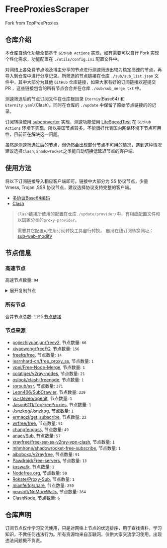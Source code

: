 # FreeProxiesScraper

Fork from TopFreeProxies.

## 仓库介绍
本仓库自动化功能全部基于 `GitHub Actions` 实现，如有需要可以自行 Fork 实现个性化需求，功能配置在 `./utils/config.ini` 配置文件中。

对网络上各免费节点池及博主分享的节点进行测速筛选出较为稳定高速的节点，再导入到仓库中进行分享记录。所筛选的节点链接在仓库 `./sub/sub_list.json` 文件中，其中大部分为其他 `GitHub` 仓库链接，如果大家有好的订阅链接欢迎提交 PR ，这些链接包含的所有节点会合并在仓库 `./sub/sub_merge.txt` 中。

测速筛选后的节点订阅文件在仓库根目录 `Eterniy`(Base64) 和 `Eternity.yaml`(Clash)。同时在仓库的 `./update` 中保留了原始节点链接的的记录。

订阅转换使用 [subconverter](https://github.com/tindy2013/subconverter) 实现，测速功能使用 [LiteSpeedTest](https://github.com/xxf098/LiteSpeedTest) 在 `GitHub Actions` 环境下实现，所以美国节点较多，不能很好代表国内网络环境下节点可用性，目前正在解决这一问题。

虽然是测速筛选过后的节点，但仍然会出现部分节点不可用的情况，遇到这种情况建议选择`Clash`, `Shadowrocket`之类能自动切换低延迟节点的客户端。

## 使用方法
将以下订阅链接导入相应客户端即可。链接中大部分为 SS 协议节点，少量 Vmess, Trojan ,SSR 协议节点，建议选择协议支持完整的客户端。

- [多协议Base64编码](https://raw.githubusercontent.com/caijh/FreeProxiesScraper/master/Eternity)
- [Clash](https://raw.githubusercontent.com/caijh/FreeProxiesScraper/master/Eternity.yaml)

>`Clash`链接所使用的配置在仓库`./update/provider/`中，有相应配置文件和以国家分类的`proxy-provider`。
>
>需要其它配置可使用订阅转换工具自行转换。
>自用在线订阅转换网址：[sub-web-modify](https://sub.v1.mk/)

## 节点信息
### 高速节点
高速节点数量: `94`
<details>
  <summary>展开复制节点</summary>

    vmess://eyJ2IjoiMiIsInBzIjoi5Yaw5raIMS3ml6VAU1NSU1VCIiwiYWRkIjoiMTM5LjE2Mi4xMjUuOTciLCJwb3J0IjoiNDk0OTkiLCJ0eXBlIjoibm9uZSIsImlkIjoiM2NlMWQyZTMtMGUxYi00YjAwLTkyMWItZmNjMGY4YWJlMWY2IiwiYWlkIjoiMCIsIm5ldCI6InRjcCIsInBhdGgiOiIvIiwiaG9zdCI6IiIsInRscyI6IiJ9
    vmess://eyJ2IjoiMiIsInBzIjoi5Yaw5raIMi3ml6VAU1NSU1VCIiwiYWRkIjoiMTM5LjE4MC4yMDIuMjEzIiwicG9ydCI6IjQyNDM0IiwidHlwZSI6Im5vbmUiLCJpZCI6ImQ5YTdjNTI5LWY5OGItNDI5Yi1lYjI2LWM5MDk3OWM5MTBhMyIsImFpZCI6IjAiLCJuZXQiOiJ0Y3AiLCJwYXRoIjoiLyIsImhvc3QiOiIiLCJ0bHMiOiIifQ==
    vmess://eyJ2IjoiMiIsInBzIjoi5Yay5LqaMS3ml6VAU1NSU1VCIiwiYWRkIjoiNjQuMTc2LjU4LjciLCJwb3J0IjoiMTQ0MzEiLCJ0eXBlIjoibm9uZSIsImlkIjoiZmY2ODFiYTYtNTVmNS00ZTc5LThmNDAtYWQ2YmJkZjE0MDQ0IiwiYWlkIjoiMCIsIm5ldCI6InRjcCIsInBhdGgiOiIvIiwiaG9zdCI6IiIsInRscyI6IiJ9
    vmess://eyJ2IjoiMiIsInBzIjoi5Yay5LqaMi3ml6VAU1NSU1VCIiwiYWRkIjoiNjQuMTc2LjU5LjY4IiwicG9ydCI6IjU5MzUwIiwidHlwZSI6Im5vbmUiLCJpZCI6IjU4MjFhYzIxLThlM2YtNGM4Yi04MzJkLWE1NTE5MGM5NDRlOSIsImFpZCI6IjAiLCJuZXQiOiJ0Y3AiLCJwYXRoIjoiLyIsImhvc3QiOiIiLCJ0bHMiOiIifQ==
    vmess://eyJ2IjoiMiIsInBzIjoi5YiY5pWPMS3ml6VAU1NSU1VCIiwiYWRkIjoiNDUuNzcuMTc2LjIxNyIsInBvcnQiOiIxNjE0MiIsInR5cGUiOiJub25lIiwiaWQiOiIxZjU3YTFjYy1kMzk1LTRiZGUtYmZjZi1mNjJhOGE0Zjk1NTkiLCJhaWQiOiIwIiwibmV0IjoidGNwIiwicGF0aCI6Ii8iLCJob3N0IjoiIiwidGxzIjoiIn0=
    vmess://eyJ2IjoiMiIsInBzIjoi5YiY5pWPMi3ml6VAU1NSU1VCIiwiYWRkIjoiMTQ5LjI4LjE5LjYzIiwicG9ydCI6IjQyMjgwIiwidHlwZSI6Im5vbmUiLCJpZCI6IjgyM2NhMGQ0LWE3ZjgtNGU5OS04MDkwLTIzNTFmNzE4ZDEwNiIsImFpZCI6IjAiLCJuZXQiOiJ0Y3AiLCJwYXRoIjoiLyIsImhvc3QiOiIiLCJ0bHMiOiIifQ==
    vmess://eyJ2IjoiMiIsInBzIjoi5Y+26I6OMS3ml6VAU1NSU1VCIiwiYWRkIjoiNjQuMTc2LjU4LjE1IiwicG9ydCI6IjQ2MTU0IiwidHlwZSI6Im5vbmUiLCJpZCI6ImFkY2JlMTYwLTMwMTAtNDgzZC1iNDM4LWQ2MDU3ZjQ2NWIxZCIsImFpZCI6IjAiLCJuZXQiOiJ0Y3AiLCJwYXRoIjoiLyIsImhvc3QiOiIiLCJ0bHMiOiIifQ==
    vmess://eyJ2IjoiMiIsInBzIjoi5aSP5aSPMi3ml6VAU1NSU1VCIiwiYWRkIjoiNjQuMTc2LjQ3LjIwMCIsInBvcnQiOiIyOTQxNCIsInR5cGUiOiJub25lIiwiaWQiOiI0ZDVlOGFhMi0wNjQxLTQzMjMtZTkyYy0yYzA2MWNkYzhlMzQiLCJhaWQiOiIwIiwibmV0IjoidGNwIiwicGF0aCI6Ii8iLCJob3N0IjoiIiwidGxzIjoiIn0=
    vmess://eyJ2IjoiMiIsInBzIjoi5bCP6ams5ZOlMy3ml6XljLpAU1NSU1VCIiwiYWRkIjoiMTY3LjE3OS44My4xMzgiLCJwb3J0IjoiMzYwMTMiLCJ0eXBlIjoibm9uZSIsImlkIjoiOTc3MDAzNzItMDdkMC00ZTEwLWRiOTYtOTM3ODQ0ZjMwYTUwIiwiYWlkIjoiMCIsIm5ldCI6InRjcCIsInBhdGgiOiIvIiwiaG9zdCI6IiIsInRscyI6IiJ9
    vmess://eyJ2IjoiMiIsInBzIjoi5bCP6ams5ZOlNC3ml6XljLpAU1NSU1VCIiwiYWRkIjoiNjQuMTc2LjQ3LjY5IiwicG9ydCI6IjU4NzAzIiwidHlwZSI6Im5vbmUiLCJpZCI6IjNhNzlkZTMzLWJmYTAtNGQ1YS1kNjgxLTNiZmZiM2VhMGU2MiIsImFpZCI6IjAiLCJuZXQiOiJ0Y3AiLCJwYXRoIjoiLyIsImhvc3QiOiIiLCJ0bHMiOiIifQ==
    vmess://eyJ2IjoiMiIsInBzIjoi5paH5paHMi3ml6VAU1NSU1VCIiwiYWRkIjoiMTcyLjEwNS4yMjYuMTY2IiwicG9ydCI6IjM2MTczIiwidHlwZSI6Im5vbmUiLCJpZCI6IjVkZTgwOGQxLWI3MDctNDYyYy04M2YzLTY4NzM5NTA0YWQ3MCIsImFpZCI6IjAiLCJuZXQiOiJ0Y3AiLCJwYXRoIjoiLyIsImhvc3QiOiIiLCJ0bHMiOiIifQ==
    vmess://eyJ2IjoiMiIsInBzIjoi5pmo6ZizMi3ml6VAU1NSU1VCIiwiYWRkIjoiNjQuMTc2LjM3LjIxNiIsInBvcnQiOiI0NTkzMCIsInR5cGUiOiJub25lIiwiaWQiOiJiMjkzMGIwZC0wMmI0LTQ1ZGMtODAyNS1hM2MxOTg3OWQ0YWIiLCJhaWQiOiIwIiwibmV0IjoidGNwIiwicGF0aCI6Ii8iLCJob3N0IjoiIiwidGxzIjoiIn0=
    vmess://eyJ2IjoiMiIsInBzIjoi55Cv55CmMS3ml6VAU1NSU1VCIiwiYWRkIjoiNjQuMTc2LjM5LjMxIiwicG9ydCI6IjU2MjYyIiwidHlwZSI6Im5vbmUiLCJpZCI6IjU5MGYyNzQ0LWU5ZDEtNGYyYy1hMzg0LWQzNWI3MzZiY2E0MSIsImFpZCI6IjAiLCJuZXQiOiJ0Y3AiLCJwYXRoIjoiLyIsImhvc3QiOiIiLCJ0bHMiOiIifQ==
    vmess://eyJ2IjoiMiIsInBzIjoi55Cv55CmMi3ml6VAU1NSU1VCIiwiYWRkIjoiNjQuMTc2LjQyLjEzNyIsInBvcnQiOiIyMDg4NiIsInR5cGUiOiJub25lIiwiaWQiOiJmNTc0YjIzNy0zZWJmLTQwNWMtZDU0MC01NDE1MzBmZTVlZDciLCJhaWQiOiIwIiwibmV0IjoidGNwIiwicGF0aCI6Ii8iLCJob3N0IjoiIiwidGxzIjoiIn0=
    vmess://eyJ2IjoiMiIsInBzIjoi6IyD5rGf5p6XMi3ml6VAU1NSU1VCIiwiYWRkIjoiNjQuMTc2LjU1LjE1MCIsInBvcnQiOiI0NTg4OSIsInR5cGUiOiJub25lIiwiaWQiOiI5ODExYTNlZS1mOGQ0LTQzZjgtOWJjYi04YThmMGE4NWUxZDgiLCJhaWQiOiIwIiwibmV0IjoidGNwIiwicGF0aCI6Ii8iLCJob3N0IjoiIiwidGxzIjoiIn0=
    vmess://eyJ2IjoiMiIsInBzIjoi6I656I65MS3ml6VAU1NSU1VCIiwiYWRkIjoiMTM5LjE2Mi45MC4xNzAiLCJwb3J0IjoiMjk0NzUiLCJ0eXBlIjoibm9uZSIsImlkIjoiZDlkYzUwNmItOWJjZi00OTdlLWVhMTEtNTNjMzY5ZTJiMzQzIiwiYWlkIjoiMCIsIm5ldCI6InRjcCIsInBhdGgiOiIvIiwiaG9zdCI6IiIsInRscyI6IiJ9
    vmess://eyJ2IjoiMiIsInBzIjoi6L+qMi3ml6VAU1NSU1VCIiwiYWRkIjoiMjAyLjE4Mi4xMDcuNTIiLCJwb3J0IjoiMTI2MjYiLCJ0eXBlIjoibm9uZSIsImlkIjoiNGIwMWU1MTctZjk4YS00ZGJkLTgwMmItMDIzMzAyYWZjMmY3IiwiYWlkIjoiMCIsIm5ldCI6InRjcCIsInBhdGgiOiIvIiwiaG9zdCI6IiIsInRscyI6IiJ9
    vmess://eyJ2IjoiMiIsInBzIjoi8J+HqPCfh7MgTELlj7Dmub7pq5jpm4QxMXznm7Tov558dm1lc3NAU1NSU1VCIiwiYWRkIjoiMjEwLjYxLjIwNi4yMTIiLCJwb3J0IjoiNDMyMTkiLCJ0eXBlIjoibm9uZSIsImlkIjoiNThkYzQwODUtMzBjZS00NTlhLWMwMjMtNWVlZDdmNGIxOGIyIiwiYWlkIjoiMCIsIm5ldCI6InRjcCIsInBhdGgiOiIvIiwiaG9zdCI6IiIsInRscyI6IiJ9
    vmess://eyJ2IjoiMiIsInBzIjoi8J+HqPCfh7MgTELlj7Dmub7pq5jpm4QxMnznm7Tov558dm1lc3N86aKR6YGTIHQubWUvU1NSU1VCIiwiYWRkIjoiMjEwLjYxLjIwNi4yMTEiLCJwb3J0IjoiNDM5MDQiLCJ0eXBlIjoibm9uZSIsImlkIjoiYjZjYjI5ZTctNWM4Yi00MjE4LTk2ZWUtN2JmZTk0YjliZDlkIiwiYWlkIjoiMCIsIm5ldCI6InRjcCIsInBhdGgiOiIvIiwiaG9zdCI6IiIsInRscyI6IiJ9
    vmess://eyJ2IjoiMiIsInBzIjoi8J+HqPCfh7MgTELlj7Dmub7pq5jpm4Q5QFNTUlNVQiIsImFkZCI6IjIxMC42MS4yMDYuMTk2IiwicG9ydCI6IjE4MjA2IiwidHlwZSI6Im5vbmUiLCJpZCI6IjMyYzI5MzcwLWNmZjMtNDliZS1hNTY1LWIzZjE2ZGZiYjg1ZCIsImFpZCI6IjAiLCJuZXQiOiJ0Y3AiLCJwYXRoIjoiLyIsImhvc3QiOiIiLCJ0bHMiOiIifQ==
    vmess://eyJ2IjoiMiIsInBzIjoi8J+HqPCfh7Mg5Y+w5rm+MTEuMTB86aKR6YGTIHQubWUvU1NSU1VCIiwiYWRkIjoiMTUyLjMyLjE2Ny4xNjYiLCJwb3J0IjoiMTk1ODgiLCJ0eXBlIjoibm9uZSIsImlkIjoiZTE2MGQwYmEtNWIxYS00NDhjLWZjZmItMzViZmM1YzJiMWI1IiwiYWlkIjoiMCIsIm5ldCI6InRjcCIsInBhdGgiOiIvIiwiaG9zdCI6IiIsInRscyI6IiJ9
    vmess://eyJ2IjoiMiIsInBzIjoi8J+HqPCfh7Mg5Y+w5rm+MTNAU1NSU1VCIiwiYWRkIjoiMjEwLjYxLjIwNi4yMjkiLCJwb3J0IjoiMjE0MzMiLCJ0eXBlIjoibm9uZSIsImlkIjoiMzlkMzkwMTctZjk1NS00YjEwLWIyNjktZDE2NmVjNmIxN2M5IiwiYWlkIjoiMCIsIm5ldCI6InRjcCIsInBhdGgiOiIvIiwiaG9zdCI6IiIsInRscyI6IiJ9
    vmess://eyJ2IjoiMiIsInBzIjoi8J+HqPCfh7Mg5Y+w5rm+MTRAU1NSU1VCIiwiYWRkIjoiMjEwLjYxLjIwNi4yMjUiLCJwb3J0IjoiNDQ0NzMiLCJ0eXBlIjoibm9uZSIsImlkIjoiMDgzYWVlMjItZjdhZS00MzA1LWVmOWEtNTMyNDgyZDVhNzA5IiwiYWlkIjoiMCIsIm5ldCI6InRjcCIsInBhdGgiOiIvIiwiaG9zdCI6IiIsInRscyI6IiJ9
    vmess://eyJ2IjoiMiIsInBzIjoi8J+HqPCfh7Mg5Y+w5rm+NEBTU1JTVUIiLCJhZGQiOiI0NS4xMjEuNDguMTcyIiwicG9ydCI6IjEwMDAxIiwidHlwZSI6Im5vbmUiLCJpZCI6ImRiYTUxYTJlLWE3ODgtNDNiNy05YWM0LTlmN2NjMTI1NWYxNSIsImFpZCI6IjAiLCJuZXQiOiJ0Y3AiLCJwYXRoIjoiLyIsImhvc3QiOiIiLCJ0bHMiOiIifQ==
    vmess://eyJ2IjoiMiIsInBzIjoi8J+HqPCfh7Mg5Y+w5rm+OEBTU1JTVUIiLCJhZGQiOiI0NS4xMjEuNDguMTkzIiwicG9ydCI6IjEwMDAxIiwidHlwZSI6Im5vbmUiLCJpZCI6IjQyMDAyNmQzLTQ3NGItNDdlMy1iMjZiLTIzYTIyYWExZjRmNCIsImFpZCI6IjAiLCJuZXQiOiJ0Y3AiLCJwYXRoIjoiLyIsImhvc3QiOiIiLCJ0bHMiOiIifQ==
    vmess://eyJ2IjoiMiIsInBzIjoi8J+HqPCfh7Mg5Y+w5rm+OUBTU1JTVUIiLCJhZGQiOiI0NS4xMjEuNDguMTk2IiwicG9ydCI6IjEwMDAxIiwidHlwZSI6Im5vbmUiLCJpZCI6IjBlZDM1NjI5LTkxOWEtNDg5MS1iYTBmLTEzY2QxOThmODYzYiIsImFpZCI6IjAiLCJuZXQiOiJ0Y3AiLCJwYXRoIjoiLyIsImhvc3QiOiIiLCJ0bHMiOiIifQ==
    vmess://eyJ2IjoiMiIsInBzIjoi8J+HqPCfh7Mg5Y+w5rm+55u05pKt5a6a5Yi2LTEyLjE4fOmikemBkyB0Lm1lL1NTUlNVQiIsImFkZCI6IjEwMy4xMDYuMjMwLjE1MyIsInBvcnQiOiIzMjczMiIsInR5cGUiOiJub25lIiwiaWQiOiJlYjkzMTEwOC02NDZiLTRjZWItYTc0MS1kMzI0OTBjYjAwZjQiLCJhaWQiOiIwIiwibmV0Ijoid3MiLCJwYXRoIjoiLyIsImhvc3QiOiIiLCJ0bHMiOiIifQ==
    vmess://eyJ2IjoiMiIsInBzIjoi8J+HrfCfh7Ag6aaZ5rivQVJNfOmikemBkyB0Lm1lL1NTUlNVQiIsImFkZCI6IjExNS4xMjYuNTAuMTExIiwicG9ydCI6IjE2Mzk5IiwidHlwZSI6Im5vbmUiLCJpZCI6IjBhODI0NjYwLThiMTctNDY2NS1kMmI0LWE4NmM3ZjE1ZDMyYSIsImFpZCI6IjAiLCJuZXQiOiJ0Y3AiLCJwYXRoIjoiLyIsImhvc3QiOiIiLCJ0bHMiOiIifQ==
    vmess://eyJ2IjoiMiIsInBzIjoi8J+Hr/Cfh7Ug5pel5pys5Lic5LqsLUlJSiAyfOmikemBkyB0Lm1lL1NTUlNVQiIsImFkZCI6IjM4LjQ3LjEyNi4zNiIsInBvcnQiOiIxNDMxOSIsInR5cGUiOiJub25lIiwiaWQiOiJhOGE1ZTkwYi1lMTE2LTRkNjItYzgyNi0xZDM4ZThmYTc4ZjIiLCJhaWQiOiIwIiwibmV0Ijoid3MiLCJwYXRoIjoiLyIsImhvc3QiOiIiLCJ0bHMiOiIifQ==
    vmess://eyJ2IjoiMiIsInBzIjoi8J+HsPCfh7cg6Z+p5Zu95a625bqtMzdAU1NSU1VCIiwiYWRkIjoiNTguMjMwLjIxMC44NyIsInBvcnQiOiI1MzkyOCIsInR5cGUiOiJub25lIiwiaWQiOiIwZmE3ZWQ5Mi0wOTUyLTQ5YmMtYzJmNy1hNmNmZGFlZjU3OTEiLCJhaWQiOiIwIiwibmV0Ijoid3MiLCJwYXRoIjoiLyIsImhvc3QiOiIiLCJ0bHMiOiIifQ==
    vmess://eyJ2IjoiMiIsInBzIjoi8J+HsPCfh7cg6Z+p5Zu955u05pKt5a6a5Yi2LTExLjIzQFNTUlNVQiIsImFkZCI6IjM4LjYwLjIyMC4yMTQiLCJwb3J0IjoiNDIwNDAiLCJ0eXBlIjoibm9uZSIsImlkIjoiMDE2N2Q4MmQtMmE1Yi00ZTgyLTljMmYtYWU2ZjMwYWNhY2RmIiwiYWlkIjoiMCIsIm5ldCI6IndzIiwicGF0aCI6Ii8iLCJob3N0IjoiIiwidGxzIjoiIn0=
    vmess://eyJ2IjoiMiIsInBzIjoi8J+HuPCfh6wgTELml6XmnKzkuJzkuqzmlrDnur/ot69AU1NSU1VCIiwiYWRkIjoiMTQuMC40Ni4yMTMiLCJwb3J0IjoiNDQ4MTYiLCJ0eXBlIjoibm9uZSIsImlkIjoiNmI5ZjkxYTktNGU4ZC00MzNiLWM4ZDQtZDI1NjRlNjE2YWZkIiwiYWlkIjoiMCIsIm5ldCI6InRjcCIsInBhdGgiOiIvIiwiaG9zdCI6IiIsInRscyI6IiJ9
    vmess://eyJ2IjoiMiIsInBzIjoi8J+HuPCfh6wgU0dQfOmikemBkyB0Lm1lL1NTUlNVQiIsImFkZCI6IjIwLjI0LjE4NS4yMTEiLCJwb3J0IjoiMTkxODAiLCJ0eXBlIjoibm9uZSIsImlkIjoiM2Q0ODRjOWQtZTBiNy00YzdiLWZmMGMtOTdlODk0YzY5MjJmIiwiYWlkIjoiMCIsIm5ldCI6IndzIiwicGF0aCI6Ii8iLCJob3N0IjoiIiwidGxzIjoiIn0=
    vmess://eyJ2IjoiMiIsInBzIjoi8J+HuPCfh6wg5b6u6L2v5paw5Yqg5Z2hQFNTUlNVQiIsImFkZCI6IjIwLjE4LjkuMTI1IiwicG9ydCI6Ijg4OTkiLCJ0eXBlIjoibm9uZSIsImlkIjoiNGY5Y2JmODgtOGY1Zi00YWMxLWVhZWMtMjcxMWFiODVlN2E5IiwiYWlkIjoiMCIsIm5ldCI6IndzIiwicGF0aCI6Ii8iLCJob3N0IjoiIiwidGxzIjoiIn0=
    vmess://eyJ2IjoiMiIsInBzIjoi8J+HuPCfh6wg5paw5Yqg5Z2hfOmikemBkyB0Lm1lL1NTUlNVQiIsImFkZCI6IjQzLjE1My4yMTAuMTY5IiwicG9ydCI6IjY2NiIsInR5cGUiOiJub25lIiwiaWQiOiIzNGEyZjA5My1jMjM2LTRlZGMtZWI2YS02NjNmMWJmYWExMzYiLCJhaWQiOiIwIiwibmV0IjoidGNwIiwicGF0aCI6Ii8iLCJob3N0IjoiIiwidGxzIjoiIn0=
    vmess://eyJ2IjoiMiIsInBzIjoi8J+HuPCfh6wg5paw5Yqg5Z2h55u05pKt5a6a5Yi2LTEuNkBTU1JTVUIiLCJhZGQiOiI4LjIxOS41OS4yMjIiLCJwb3J0IjoiNDY5OTgiLCJ0eXBlIjoibm9uZSIsImlkIjoiNWM5YmVkMWEtNzE2Yi00M2U3LWM4MDctOWUwNzU4MTg2MzYwIiwiYWlkIjoiMCIsIm5ldCI6IndzIiwicGF0aCI6Ii8iLCJob3N0IjoiIiwidGxzIjoiIn0=
    vmess://eyJ2IjoiMiIsInBzIjoi8J+HuPCfh6wg6Zi/6YeM5LqR5paw5Yqg5Z2hfOmikemBkyB0Lm1lL1NTUlNVQiIsImFkZCI6IjQ3LjIzNi4yLjE0OSIsInBvcnQiOiI2NjY2IiwidHlwZSI6Im5vbmUiLCJpZCI6ImNkNzYxMDBlLTNhNGEtNDY0OC05NmMwLWIyMjM3NmRmYWZhMSIsImFpZCI6IjAiLCJuZXQiOiJ0Y3AiLCJwYXRoIjoiLyIsImhvc3QiOiIiLCJ0bHMiOiIifQ==
    ss://YWVzLTI1Ni1nY206NlBkN216aUlBSg@65.49.208.101:48396#ZZSSHK%40SSRSUB
    ss://Y2hhY2hhMjAtcG9seTEzMDU6YVRsQ2VGWXpTM0pTTUdabE1tTjNhRUYxVlZaS1dGWTVUbTUzVnpReFVIZEhTVm8zU0RkaFQzQlJWSE14Y21SSFpuSlhXVTVCWmtoSmNtSktZVGQ1UlE9PQ@37.128.253.52:51282#%F0%9F%87%A8%F0%9F%87%B3%20%E5%8F%B0%E6%B9%BE%40SSRSUB
    ss://YWVzLTI1Ni1nY206ZjQ0YjZjMGYtMDhkNy00Y2E2LWFkOTUtNGUxZTQ5Njc4NzRk@91.229.132.220:32976#%F0%9F%87%AD%F0%9F%87%B0%20%E9%A6%99%E6%B8%AF%40SSRSUB
    ss://Y2hhY2hhMjAtcG9seTEzMDU6U0VadVlYZEdXakJEWW14eU5GaDVUSGhaTlc1Sk9WcERVa0ZKUVhKSVVUWjRSMUJuU1cwNFJYZFFNa2xUVTNoMGFsRmpNWEIxYXpOcGRXMU5XWEIzTXc9PQ@172.252.59.67:42572#%F0%9F%87%B8%F0%9F%87%AC%20%E6%96%B0%E5%8A%A0%E5%9D%A1%E7%9B%B4%E6%92%AD%40SSRSUB
    trojan://c39d5e05-3d06-317e-b5ca-e2f71b661570@azhj.xifasd.top:20767?allowInsecure=0&sni=ssl.ssl12.xyz#%F0%9F%87%A8%F0%9F%87%B3%20Relay%20%F0%9F%87%B9%F0%9F%87%BC%20Taiwan%28ChatGPT%29%2002%20TG%40SSRSUB
    trojan://bd1f1b56-631b-308e-9f48-ec4a1d97aeaf@gg.xn--gmqa02ag57d.com:36821?allowInsecure=0&sni=z262.hongkongnode.top#%F0%9F%87%A8%F0%9F%87%B3%20Relay%20%F0%9F%87%B9%F0%9F%87%BC%20Taiwan%28ChatGPT%29%2023%20TG%40SSRSUB
    trojan://2dbe179f-47b2-46e9-bf58-bd7f68c491a3@a006.zhuan99.men:10006?allowInsecure=0&sni=zhu.99ton.men#%F0%9F%87%A8%F0%9F%87%B3%20Relay%20%F0%9F%87%B9%F0%9F%87%BC%20Taiwan%28ChatGPT%29%2024%20TG%40SSRSUB
    trojan://6d9d7c53-3dcd-43bf-b60c-cac077817077@805tw.ljydw.top:443?allowInsecure=0&sni=us.blazeppn.info#%F0%9F%87%BA%F0%9F%87%B8%20TR-TCP-TLS%20%F0%9F%87%BA%F0%9F%87%B8%20US-138.197.5.103443%20%F0%9F%93%A1%20PING-007.39-MS
    vmess://eyJ2IjoiMiIsInBzIjoi5pmo6ZizMy3nvo586aKR6YGTIHQubWUvU1NSU1VCIiwiYWRkIjoiMTcyLjIzNC4xNy4zMSIsInBvcnQiOiI0ODc3MSIsInR5cGUiOiJub25lIiwiaWQiOiJmMWMyYmU2NC05NjFiLTQwN2EtYzRlMC1iODkxOWNhMTI1M2IiLCJhaWQiOiIwIiwibmV0IjoidGNwIiwicGF0aCI6Ii8iLCJob3N0IjoidXMuYmxhemVwcG4uaW5mbyIsInRscyI6IiJ9
    vmess://eyJ2IjoiMiIsInBzIjoi8J+HuvCfh7ggVVMg6bG8NEBTU1JTVUIiLCJhZGQiOiIzOC41NC42LjI0NSIsInBvcnQiOiIyNzExNCIsInR5cGUiOiJub25lIiwiaWQiOiJiNjUxNWZmYS04M2MyLTQ3NDItZjBjZC1mYjk2YTY0ZWEwYzAiLCJhaWQiOiIwIiwibmV0Ijoid3MiLCJwYXRoIjoiLyIsImhvc3QiOiIiLCJ0bHMiOiIifQ==
    vmess://eyJ2IjoiMiIsInBzIjoi8J+HuvCfh7ggVVMg6bG8NUBTU1JTVUIiLCJhZGQiOiIzOC41NC4xMDQuMTkxIiwicG9ydCI6IjU0MDMzIiwidHlwZSI6Im5vbmUiLCJpZCI6IjRlNjdhMjk4LWJmMmUtNDIxMS1iYzlhLWRjY2QwZmUzMzIwZCIsImFpZCI6IjAiLCJuZXQiOiJ3cyIsInBhdGgiOiIvIiwiaG9zdCI6IiIsInRscyI6IiJ9
    vmess://eyJ2IjoiMiIsInBzIjoi8J+HuvCfh7ggVVMtTUN86aKR6YGTIHQubWUvU1NSU1VCIiwiYWRkIjoiNDMuMTU5LjE0NS4xODgiLCJwb3J0IjoiODAwMiIsInR5cGUiOiJub25lIiwiaWQiOiI0YzA5ZGFmNC1hNjBkLTQ4NTgtOTczZS1iYzIwMGNiYmI3YTIiLCJhaWQiOiIwIiwibmV0IjoidGNwIiwicGF0aCI6Ii8iLCJob3N0IjoiIiwidGxzIjoiIn0=
    vmess://eyJ2IjoiMiIsInBzIjoi8J+HuvCfh7ggVVNBfOmikemBkyB0Lm1lL1NTUlNVQiIsImFkZCI6IjEwOC4xNjUuMTEzLjk5IiwicG9ydCI6IjQ0MyIsInR5cGUiOiJub25lIiwiaWQiOiJlZjIyZmFkMy02NTJhLTQ4ZmMtZTgwYS00NmZhYTNhNmE3ODciLCJhaWQiOiIwIiwibmV0Ijoid3MiLCJwYXRoIjoiLyIsImhvc3QiOiIiLCJ0bHMiOiIifQ==
    vmess://eyJ2IjoiMiIsInBzIjoi8J+HuvCfh7gg5p+a5a2Q576O5Zu9NEBTU1JTVUIiLCJhZGQiOiIyMjMuMTY1LjYuMjQ2IiwicG9ydCI6IjM4ODY2IiwidHlwZSI6Im5vbmUiLCJpZCI6IjExYWM1MGMwLWY3OWYtNDVhYi04ZDZjLTlmY2IzNTc2MjQ2YSIsImFpZCI6IjAiLCJuZXQiOiJ0Y3AiLCJwYXRoIjoiLyIsImhvc3QiOiIiLCJ0bHMiOiIifQ==
    vmess://eyJ2IjoiMiIsInBzIjoi8J+HuvCfh7gg576O5Zu9LXh1MTIuMjZAU1NSU1VCIiwiYWRkIjoiMTM2LjAuOC4yNDIiLCJwb3J0IjoiMjA3MjUiLCJ0eXBlIjoibm9uZSIsImlkIjoiYmQxODA3YTgtZmZhZC00NDg1LTllOGEtOWNlNTQ2MmE5OTIzIiwiYWlkIjoiMCIsIm5ldCI6IndzIiwicGF0aCI6Ii8iLCJob3N0IjoiIiwidGxzIjoiIn0=
    vmess://eyJ2IjoiMiIsInBzIjoi8J+HuvCfh7gg576O5Zu9MDA25rSb5p2J55+2QFNTUlNVQiIsImFkZCI6IjIzLjk0LjI0MC4yMTEiLCJwb3J0IjoiNDg2MTYiLCJ0eXBlIjoibm9uZSIsImlkIjoiOGYzNjkzNzYtZjFlNC00ZGU5LTlmYjUtMjIyZjI1YTY5YjE0IiwiYWlkIjoiMCIsIm5ldCI6IndzIiwicGF0aCI6Ii8iLCJob3N0IjoiIiwidGxzIjoiIn0=
    vmess://eyJ2IjoiMiIsInBzIjoi8J+HuvCfh7gg576O5Zu9MUBTU1JTVUIiLCJhZGQiOiIzOC41OS4yNDUuNzEiLCJwb3J0IjoiNDQ2NDciLCJ0eXBlIjoibm9uZSIsImlkIjoiNDFiZDViYjgtMjgxNS00NjFiLWVmMWMtMGZkYzc0MDdlNDQyIiwiYWlkIjoiMCIsIm5ldCI6IndzIiwicGF0aCI6Ii8iLCJob3N0IjoiIiwidGxzIjoiIn0=
    vmess://eyJ2IjoiMiIsInBzIjoi8J+HuvCfh7gg576O5Zu9M0BTU1JTVUIiLCJhZGQiOiIzOC41NC4xMTEuMTE3IiwicG9ydCI6IjI5OTQ1IiwidHlwZSI6Im5vbmUiLCJpZCI6IjZhMjZmYTgxLTg4NmItNDY0MC1hMWI1LWNmYWZmNjlkMzQxYiIsImFpZCI6IjAiLCJuZXQiOiJ0Y3AiLCJwYXRoIjoiLyIsImhvc3QiOiIiLCJ0bHMiOiIifQ==
    vmess://eyJ2IjoiMiIsInBzIjoi8J+HuvCfh7gg576O5Zu9NEBTU1JTVUIiLCJhZGQiOiIzOC41NC45NC45NiIsInBvcnQiOiIxOTk0NiIsInR5cGUiOiJub25lIiwiaWQiOiI0MGQ1YTYzZi0wMWUxLTRhZWEtOTdlOS02YmY2NTQxNGJiMWMiLCJhaWQiOiIwIiwibmV0IjoidGNwIiwicGF0aCI6Ii8iLCJob3N0IjoiIiwidGxzIjoiIn0=
    vmess://eyJ2IjoiMiIsInBzIjoi8J+HuvCfh7gg576O5Zu9QFNTUlNVQiIsImFkZCI6IjIwLjEyNy4yMTYuMTY3IiwicG9ydCI6IjY1NTEzIiwidHlwZSI6Im5vbmUiLCJpZCI6IjJiYTkwMWQ5LTRjMjItNDZkYS1kZWY4LTljNDAwOGEyMmZkMiIsImFpZCI6IjAiLCJuZXQiOiJ3cyIsInBhdGgiOiIvIiwiaG9zdCI6IiIsInRscyI6IiJ9
    vmess://eyJ2IjoiMiIsInBzIjoi8J+HuvCfh7gg576O5Zu95LiT57q/QFNTUlNVQiIsImFkZCI6IjE1Ni4yNTEuMTkwLjI1MiIsInBvcnQiOiIyMDYyNCIsInR5cGUiOiJub25lIiwiaWQiOiI0MzIzNzU4Zi1kMGZkLTQ2NmUtZjUwMC0wZDk1MTViY2QxY2IiLCJhaWQiOiIwIiwibmV0IjoidGNwIiwicGF0aCI6Ii8iLCJob3N0IjoiIiwidGxzIjoiIn0=
    vmess://eyJ2IjoiMiIsInBzIjoi8J+HuvCfh7gg576O5Zu955u05pKt5a6a5Yi2LTEyLjIyfOmikemBkyB0Lm1lL1NTUlNVQiIsImFkZCI6IjE3Mi4yNTIuNTYuNjkiLCJwb3J0IjoiMzY0NTAiLCJ0eXBlIjoibm9uZSIsImlkIjoiMmY1MTQ0YWUtOGZiOC00M2UxLWI2ZjktNTJiYjM2ZjEyNGVkIiwiYWlkIjoiMCIsIm5ldCI6IndzIiwicGF0aCI6Ii8iLCJob3N0IjoiIiwidGxzIjoiIn0=
    vmess://eyJ2IjoiMiIsInBzIjoi8J+HuvCfh7gg576O5Zu955u05pKt5a6a5Yi2LTEyLjI5QFNTUlNVQiIsImFkZCI6IjUwLjExOC4xMzguMTQ1IiwicG9ydCI6IjM2Mjg0IiwidHlwZSI6Im5vbmUiLCJpZCI6IjY2MzBlZmM0LTBkYTctNDE5Mi1iNDBiLWNmN2Y1YmVhYTQxNyIsImFpZCI6IjAiLCJuZXQiOiJ3cyIsInBhdGgiOiIvIiwiaG9zdCI6IiIsInRscyI6IiJ9
    ss://YWVzLTI1Ni1nY206VUVaTEtqMjZ0eA@38.54.104.17:18808#%F0%9F%87%BA%F0%9F%87%B8%20US-hui%40SSRSUB
    ss://YWVzLTI1Ni1nY206ZG9uZ3RhaXdhbmcuY29t@64.31.55.5:11223#%F0%9F%87%BA%F0%9F%87%B8%20github.com%2Ffreefq%20-%20%E7%BE%8E%E5%9B%BD%E5%BE%97%E5%85%8B%E8%90%A8%E6%96%AF%E5%B7%9E%E8%BE%BE%E6%8B%89%E6%96%AFLimestone%E7%BD%91%E7%BB%9C%E5%85%AC%E5%8F%B8%201
    trojan://be8b8f45-a290-4405-8699-ffeb07f3ee24@163.123.192.34:443?allowInsecure=0&sni=16-163-218-240.nhost.00cdn.com#%F0%9F%87%BA%F0%9F%87%B8%20United%20States%2007%20TG%40SSRSUB
    trojan://be8b8f45-a290-4405-8699-ffeb07f3ee24@163.123.192.36:443?allowInsecure=0&sni=16-163-218-240.nhost.00cdn.com#%F0%9F%87%BA%F0%9F%87%B8%20United%20States%28ChatGPT%29%2006%20TG%40SSRSUB
    vmess://eyJ2IjoiMiIsInBzIjoi8J+HqPCfh6Yg5Yqg5ou/5aSnXzEyMTMyMDAzMiIsImFkZCI6IjE5My4yMDMuMjAzLjYzIiwicG9ydCI6IjgwIiwidHlwZSI6Im5vbmUiLCJpZCI6ImY2MTIwM2JkLWYzODYtNGQxMi05ODUzLWNjODI5ZDZiN2M5ZCIsImFpZCI6IjAiLCJuZXQiOiJ3cyIsInBhdGgiOiIvdm1lc3MiLCJob3N0IjoiMTkzLjIwMy4yMDMuNjMiLCJ0bHMiOiIifQ==
    vmess://eyJ2IjoiMiIsInBzIjoi8J+HuvCfh7gg576O5Zu9XzEyMTMyMDAwMyIsImFkZCI6ImU2OTFkNjFhLWYuM252eC5jb20iLCJwb3J0IjoiNDQzIiwidHlwZSI6Im5vbmUiLCJpZCI6Ijc0ZGQ2NzRkLTM1ZmEtNGY3NS04YjA1LTBmMjc2ZTE1YzA5MSIsImFpZCI6IjEiLCJuZXQiOiJ3cyIsInBhdGgiOiIvYXNzZXRzIiwiaG9zdCI6ImU2OTFkNjFhLWYuM252eC5jb20iLCJ0bHMiOiJ0bHMifQ==
    vmess://eyJ2IjoiMiIsInBzIjoi8J+HuvCfh7gg576O5Zu9XzEyMTMyMDAwNSIsImFkZCI6IjE3Mi42Ny4yMDcuMTE0IiwicG9ydCI6IjQ0MyIsInR5cGUiOiJub25lIiwiaWQiOiIwM2ZjYzYxOC1iOTNkLTY3OTYtNmFlZC04YTM4Yzk3NWQ1ODEiLCJhaWQiOiIxIiwibmV0Ijoid3MiLCJwYXRoIjoibGlua3Z3cyIsImhvc3QiOiJvcGhlbGlhLm1vbSIsInRscyI6InRscyJ9
    vmess://eyJ2IjoiMiIsInBzIjoi8J+HuvCfh7gg576O5Zu9XzEyMTMyMDAwNiIsImFkZCI6IjE3Mi42Ny4xODMuMTEwIiwicG9ydCI6IjQ0MyIsInR5cGUiOiJub25lIiwiaWQiOiIwM2ZjYzYxOC1iOTNkLTY3OTYtNmFlZC04YTM4Yzk3NWQ1ODEiLCJhaWQiOiIwIiwibmV0Ijoid3MiLCJwYXRoIjoibGlua3Z3cyIsImhvc3QiOiJ3YXlubi5tYWtldXAiLCJ0bHMiOiJ0bHMifQ==
    vmess://eyJ2IjoiMiIsInBzIjoi8J+HuvCfh7gg576O5Zu9XzEyMTMyMDAwOSIsImFkZCI6IjE3Mi42Ny4xNDIuMTkxIiwicG9ydCI6IjQ0MyIsInR5cGUiOiJub25lIiwiaWQiOiIwM2ZjYzYxOC1iOTNkLTY3OTYtNmFlZC04YTM4Yzk3NWQ1ODEiLCJhaWQiOiIwIiwibmV0Ijoid3MiLCJwYXRoIjoibGlua3Z3cyIsImhvc3QiOiJlZGVlbi5tYWtldXAiLCJ0bHMiOiJ0bHMifQ==
    ss://YWVzLTI1Ni1jZmI6YW1hem9uc2tyMDU@52.12.160.73:443#%F0%9F%87%B8%F0%9F%87%AC%2018%7C%F0%9F%87%B8%F0%9F%87%AC%20%E7%8B%AE%E5%9F%8E%E7%89%B9%E6%AE%8A%7C%40ripaojiedian
    vmess://eyJ2IjoiMiIsInBzIjoiMTExQFNTUlNVQiAyIiwiYWRkIjoiNDcuMjM2LjE4LjI1MCIsInBvcnQiOiI5MjIwIiwidHlwZSI6Im5vbmUiLCJpZCI6IjFkMWEzZDY1LWVkZDYtNDNhZi1lNjNmLWM4N2E4OTg5N2Y5NSIsImFpZCI6IjAiLCJuZXQiOiJ3cyIsInBhdGgiOiIvIiwiaG9zdCI6IiIsInRscyI6IiJ9
    vmess://eyJ2IjoiMiIsInBzIjoiMTI5LjE0Ni44Ni44NUBTU1JTVUIiLCJhZGQiOiIxMjkuMTQ2Ljg2Ljg1IiwicG9ydCI6IjgwIiwidHlwZSI6Im5vbmUiLCJpZCI6ImJjMWJiZjVlLTUyMTAtNGU1ZS1lMTZhLWY1NDc1OTAwNjM3YSIsImFpZCI6IjAiLCJuZXQiOiJ3cyIsInBhdGgiOiIvIiwiaG9zdCI6IiIsInRscyI6IiJ9
    vmess://eyJ2IjoiMiIsInBzIjoiMTU0LjkuMjMwLjYwfOmikemBkyB0Lm1lL1NTUlNVQiIsImFkZCI6IjE1NC45LjIzMC42MCIsInBvcnQiOiI0Nzg2MCIsInR5cGUiOiJub25lIiwiaWQiOiJjYzU2MDI3MS05MzhlLTQ1Y2QtYzFkYS0yYmE5OTMwNjRjOTMiLCJhaWQiOiIwIiwibmV0Ijoid3MiLCJwYXRoIjoiLyIsImhvc3QiOiIiLCJ0bHMiOiIifQ==
    vmess://eyJ2IjoiMiIsInBzIjoiMTU3LjI1NC4yMzEuNDV86aKR6YGTIHQubWUvU1NSU1VCIiwiYWRkIjoiMTU3LjI1NC4yMzEuNDUiLCJwb3J0IjoiMzg0NjEiLCJ0eXBlIjoibm9uZSIsImlkIjoiOGY1M2Q5NmItY2IxMy00MTk3LWNkNDQtMzdkYjk1ODA5ZGU1IiwiYWlkIjoiMCIsIm5ldCI6InRjcCIsInBhdGgiOiIvIiwiaG9zdCI6IiIsInRscyI6IiJ9
    vmess://eyJ2IjoiMiIsInBzIjoiMTY1LjE1NC4xNjEuMTIwfOmikemBkyB0Lm1lL1NTUlNVQiIsImFkZCI6IjE2NS4xNTQuMTYxLjEyMCIsInBvcnQiOiI1NTMxOCIsInR5cGUiOiJub25lIiwiaWQiOiIyZmQ2MmNiYy0yYWQyLTQ5OGUtYjMzMC1lMzk1YzcyNjBkZjQiLCJhaWQiOiIwIiwibmV0IjoidGNwIiwicGF0aCI6Ii8iLCJob3N0IjoiIiwidGxzIjoiIn0=
    vmess://eyJ2IjoiMiIsInBzIjoi6L+Z5Lqb6IqC54K55Y+q6IO95aSH55So5oiW6ICF6Ziy5q2i5aSx6IGU77yM6Jm954S26LSo6YeP5bm25LiN5piv5b6I5aW977yM5Lmf6K+35L2O6LCD5L2/55SoKSA0MiIsImFkZCI6IjIwMy4yNC4xMDguOCIsInBvcnQiOiI0NDMiLCJ0eXBlIjoibm9uZSIsImlkIjoiNDBkNDk2YTYtY2VlYi00MDk2LWJhZWItNGNjNTJiMjA1NjIxIiwiYWlkIjoiMCIsIm5ldCI6IndzIiwicGF0aCI6Ii9FQ1RDSjBERiIsImhvc3QiOiIyMDMuMjQuMTA4LjgiLCJ0bHMiOiJ0bHMifQ==
    vmess://eyJ2IjoiMiIsInBzIjoiMUBTU1JTVUIiLCJhZGQiOiIxMDMuMTE0LjIwMi4xMTgiLCJwb3J0IjoiMTY5MzQiLCJ0eXBlIjoibm9uZSIsImlkIjoiNjhlMjcwZmQtZDdiYy00YzE4LWQxMGEtZjlkZGQ3YTk5M2U1IiwiYWlkIjoiMCIsIm5ldCI6InRjcCIsInBhdGgiOiIvRUNUQ0owREYiLCJob3N0IjoiMjAzLjI0LjEwOC44IiwidGxzIjoiIn0=
    vmess://eyJ2IjoiMiIsInBzIjoiMXzpopHpgZMgdC5tZS9TU1JTVUIiLCJhZGQiOiIyMDMuMTQ3LjIyOS4yNDAiLCJwb3J0IjoiMzc4NDciLCJ0eXBlIjoibm9uZSIsImlkIjoiMzMxYzEwZmYtNzM2ZS00NmYzLWVlZjYtZWViYTY4MTFkZTQyIiwiYWlkIjoiMCIsIm5ldCI6InRjcCIsInBhdGgiOiIvRUNUQ0owREYiLCJob3N0IjoiMjAzLjI0LjEwOC44IiwidGxzIjoiIn0=
    vmess://eyJ2IjoiMiIsInBzIjoiMXzpopHpgZMgdC5tZS9TU1JTVUIgMiIsImFkZCI6IjEwMy4xMTQuMjAxLjE0MyIsInBvcnQiOiI1OTQ4NyIsInR5cGUiOiJub25lIiwiaWQiOiI1MWZiNTYyZS0wYTliLTRjMjctZTRkOC02ZjQ4ODNiYjUxNjUiLCJhaWQiOiIwIiwibmV0IjoidGNwIiwicGF0aCI6Ii9FQ1RDSjBERiIsImhvc3QiOiIyMDMuMjQuMTA4LjgiLCJ0bHMiOiIifQ==
    vmess://eyJ2IjoiMiIsInBzIjoiMXzpopHpgZMgdC5tZS9TU1JTVUIgMyIsImFkZCI6IjM3LjE1Mi4xODYuMTA5IiwicG9ydCI6IjMxMzQxIiwidHlwZSI6Im5vbmUiLCJpZCI6IjlkMzc5MTYxLWNiZWItNGVmNi1mMDIzLWNhMTc0MTc1ZWE2MiIsImFpZCI6IjAiLCJuZXQiOiJ3cyIsInBhdGgiOiIvIiwiaG9zdCI6IiIsInRscyI6IiJ9
    vmess://eyJ2IjoiMiIsInBzIjoiMjExMnzpopHpgZMgdC5tZS9TU1JTVUIiLCJhZGQiOiIxNDkuNjIuMTg5LjIzIiwicG9ydCI6IjMwMDI4IiwidHlwZSI6Im5vbmUiLCJpZCI6ImViMWFiMzk1LTE4NDUtNDE2MS1lMDJhLWZiY2NhMDA4NmQ5NCIsImFpZCI6IjAiLCJuZXQiOiJ3cyIsInBhdGgiOiIvIiwiaG9zdCI6IiIsInRscyI6IiJ9
    vmess://eyJ2IjoiMiIsInBzIjoiMjMuMTA1LjE5NC4xOTJAU1NSU1VCIiwiYWRkIjoiMjMuMTA1LjE5NC4xOTIiLCJwb3J0IjoiMTU2MDIiLCJ0eXBlIjoibm9uZSIsImlkIjoiZjIxNzZjYzUtY2NhYi00MDg0LWI4NTQtYWZmY2VlMjU2NmU4IiwiYWlkIjoiMCIsIm5ldCI6InRjcCIsInBhdGgiOiIvIiwiaG9zdCI6IiIsInRscyI6IiJ9
    vmess://eyJ2IjoiMiIsInBzIjoiMkBTU1JTVUIiLCJhZGQiOiI0Ny4yMzYuMjIuMyIsInBvcnQiOiI0Nzg4NSIsInR5cGUiOiJub25lIiwiaWQiOiIyZmI3YWEzNy1lMTk1LTQ0ZjEtZjAwMC01NzI3NjEwZDIyZTMiLCJhaWQiOiIwIiwibmV0IjoidGNwIiwicGF0aCI6Ii8iLCJob3N0IjoiIiwidGxzIjoiIn0=
    vmess://eyJ2IjoiMiIsInBzIjoiMzguNTQuMTA4LjIwMkBTU1JTVUIiLCJhZGQiOiIzOC41NC4xMDguMjAyIiwicG9ydCI6IjIwMjUxIiwidHlwZSI6Im5vbmUiLCJpZCI6IjRmZDExNzQzLWMxYWEtNDc3My1mYWUxLTY2NWU4MTA5NTQ1NiIsImFpZCI6IjAiLCJuZXQiOiJ0Y3AiLCJwYXRoIjoiLyIsImhvc3QiOiIiLCJ0bHMiOiIifQ==
    vmess://eyJ2IjoiMiIsInBzIjoiMzguNTQuMTQuMTE4QFNTUlNVQiIsImFkZCI6IjM4LjU0LjE0LjExOCIsInBvcnQiOiIyMDM0NiIsInR5cGUiOiJub25lIiwiaWQiOiI0MDVmNzJkNS0wNjFmLTQxNWMtYTA0Ni01MTI5NWZhNjE3OWQiLCJhaWQiOiIwIiwibmV0IjoidGNwIiwicGF0aCI6Ii8iLCJob3N0IjoiIiwidGxzIjoiIn0=
    vmess://eyJ2IjoiMiIsInBzIjoiMzguNTQuODIuNTRAU1NSU1VCIiwiYWRkIjoiMzguNTQuODIuNTQiLCJwb3J0IjoiNDE2MDQiLCJ0eXBlIjoibm9uZSIsImlkIjoiNTRkZTUwZTUtNWU0Yi00NDNmLWQ5YjgtOWU5ZTBlZWU4NjVjIiwiYWlkIjoiMCIsIm5ldCI6InRjcCIsInBhdGgiOiIvIiwiaG9zdCI6IiIsInRscyI6IiJ9
    vmess://eyJ2IjoiMiIsInBzIjoiMzguNTQuODYuMjE3QFNTUlNVQiIsImFkZCI6IjM4LjU0Ljg2LjIxNyIsInBvcnQiOiI1NjUwMiIsInR5cGUiOiJub25lIiwiaWQiOiJkMjA3NDdhZC1lNjg5LTQxMTEtYTQ2ZS1kNWNmMjFmZjQ4MjciLCJhaWQiOiIwIiwibmV0IjoidGNwIiwicGF0aCI6Ii8iLCJob3N0IjoiIiwidGxzIjoiIn0=
    vmess://eyJ2IjoiMiIsInBzIjoiMzguNi4yMjQuMjA0QFNTUlNVQiIsImFkZCI6IjM4LjYuMjI0LjIwNCIsInBvcnQiOiI2NTA1NSIsInR5cGUiOiJub25lIiwiaWQiOiIzYTA5NDBiOS1kZTM0LTQ5OTQtYTA3ZS0yZjdmYzdmNmIxOTciLCJhaWQiOiIwIiwibmV0IjoidGNwIiwicGF0aCI6Ii8iLCJob3N0IjoiIiwidGxzIjoiIn0=
    vmess://eyJ2IjoiMiIsInBzIjoiM3zpopHpgZMgdC5tZS9TU1JTVUIiLCJhZGQiOiIyMy4yNDcuMTMwLjI0OCIsInBvcnQiOiIxNzA1NyIsInR5cGUiOiJub25lIiwiaWQiOiI1NjlhMjZlYy0xYTI4LTQyMWQtZGY5YS1lMTVhZWZjMTU1MzEiLCJhaWQiOiIwIiwibmV0IjoidGNwIiwicGF0aCI6Ii8iLCJob3N0IjoiIiwidGxzIjoiIn0=
    vmess://eyJ2IjoiMiIsInBzIjoiNDcuMjM2LjExMS44M0BTU1JTVUIiLCJhZGQiOiI0Ny4yMzYuMTExLjgzIiwicG9ydCI6IjMxMDkxIiwidHlwZSI6Im5vbmUiLCJpZCI6ImYwZWFmZDZiLWFkMzktNDg3NS05YjI5LTcyMjIzN2QxNTVmMyIsImFpZCI6IjAiLCJuZXQiOiJ0Y3AiLCJwYXRoIjoiLyIsImhvc3QiOiIiLCJ0bHMiOiIifQ==
    vmess://eyJ2IjoiMiIsInBzIjoiNDcuMjM2LjEyMy4xMDBAU1NSU1VCIiwiYWRkIjoiNDcuMjM2LjEyMy4xMDAiLCJwb3J0IjoiMzM2ODEiLCJ0eXBlIjoibm9uZSIsImlkIjoiNzIwMmQxMWYtMjc1OS00ZDhjLWUxZDEtMTRjYjEzOGU0MjA1IiwiYWlkIjoiMCIsIm5ldCI6InRjcCIsInBhdGgiOiIvIiwiaG9zdCI6IiIsInRscyI6IiJ9
    vmess://eyJ2IjoiMiIsInBzIjoiNEBTU1JTVUIiLCJhZGQiOiI5MS4xMDcuMTcyLjEyOCIsInBvcnQiOiIzMzUwIiwidHlwZSI6Im5vbmUiLCJpZCI6IjJiZjkwMGFjLTkwOWEtNDYxMC1kYzE4LTg2YTNhMTM2YjI4NiIsImFpZCI6IjAiLCJuZXQiOiJ0Y3AiLCJwYXRoIjoiLyIsImhvc3QiOiIiLCJ0bHMiOiIifQ==
    vmess://eyJ2IjoiMiIsInBzIjoiNUBTU1JTVUIiLCJhZGQiOiI4LjIxOS41OS42MyIsInBvcnQiOiIxMjY4MSIsInR5cGUiOiJub25lIiwiaWQiOiJjYzU4Y2JkYy1jMzZmLTQyZjQtOTI1NC04ZjRmYzU2NDI0NmIiLCJhaWQiOiIwIiwibmV0IjoidGNwIiwicGF0aCI6Ii8iLCJob3N0IjoiIiwidGxzIjoiIn0=
    


</details>

### 所有节点
合并节点总数: `1159`
[节点链接](https://raw.githubusercontent.com/caijh/TopFreeProxies/master/sub/sub_merge_base64.txt)

### 节点来源
- [pojiezhiyuanjun/freev2](https://github.com/pojiezhiyuanjun/freev2), 节点数量: `66`
- [xiyaowong/freeFQ](https://github.com/xiyaowong/freeFQ), 节点数量: `156`
- [freefq/free](https://github.com/freefq/free), 节点数量: `14`
- [learnhard-cn/free_proxy_ss](https://github.com/learnhard-cn/free_proxy_ss), 节点数量: `1`
- [vpei/Free-Node-Merge](https://github.com/vpei/Free-Node-Merge), 节点数量: `1`
- [colatiger/v2ray-nodes](https://github.com/colatiger/v2ray-nodes), 节点数量: `21`
- [oslook/clash-freenode](https://github.com/oslook/clash-freenode), 节点数量: `1`
- [ssrsub/ssr](https://github.com/ssrsub/ssr), 节点数量: `371`
- [Leon406/SubCrawler](https://github.com/Leon406/SubCrawler), 节点数量: `339`
- [yu-steven/openit](https://github.com/yu-steven/openit), 节点数量: `1`
- [Jason6111/TopFreeProxies](https://github.com/Jason6111/TopFreeProxies), 节点数量: `1`
- [Jsnzkpg/Jsnzkpg](https://github.com/Jsnzkpg/Jsnzkpg), 节点数量: `1`
- [ermaozi/get_subscribe](https://github.com/ermaozi/get_subscribe), 节点数量: `22`
- [wrfree/free](https://github.com/wrfree/free), 节点数量: `51`
- [changfengoss](https://github.com/ronghuaxueleng/get_v2), 节点数量: `49`
- [anaer/Sub](https://github.com/anaer/Sub), 节点数量: `57`
- [xrayfree/free-ssr-ss-v2ray-vpn-clash](https://github.com/xrayfree/free-ssr-ss-v2ray-vpn-clash), 节点数量: `1`
- [mhmhone/shadowrocket-free-subscribe](https://github.com/mhmhone/shadowrocket-free-subscribe), 节点数量: `1`
- [aiboboxx/v2rayfree](https://github.com/aiboboxx/v2rayfree), 节点数量: `91`
- [Pawdroid/Free-servers](https://github.com/Pawdroid/Free-servers), 节点数量: `13`
- [kxswa/k](https://github.com/kxswa/k), 节点数量: `1`
- [Nodefree.org](https://github.com/Fukki-Z/nodefree), 节点数量: `50`
- [Rokate/Proxy-Sub](https://github.com/Rokate/Proxy-Sub), 节点数量: `1`
- [mianfeifq/share](https://github.com/mianfeifq/share), 节点数量: `259`
- [peasoft/NoMoreWalls](https://github.com/peasoft/NoMoreWalls), 节点数量: `264`
- [ClashNode](https://clashnode.com/f/freenode), 节点数量: `6`


## 仓库声明
订阅节点仅作学习交流使用，只是对网络上节点的优选排序，用于查找资料，学习知识，不做任何违法行为。所有资源均来自互联网，仅供大家交流学习使用，出现违法问题概不负责。

